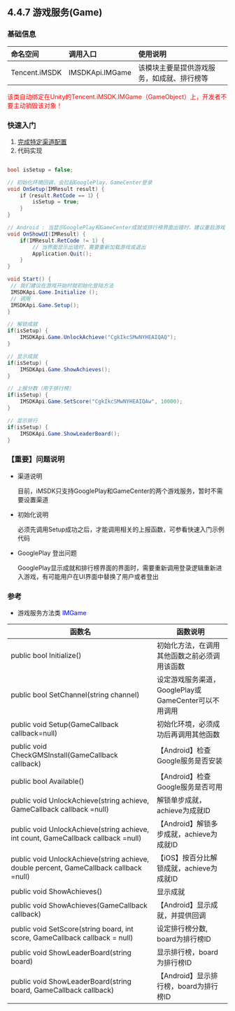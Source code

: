 ## 4.4.7 游戏服务(Game)

### 基础信息

| 命名空间 | 调用入口 |使用说明|
| :-- |:-- |:--|
| Tencent.iMSDK | IMSDKApi.IMGame |该模块主要是提供游戏服务，如成就、排行榜等|

<font color=red>该类自动绑定在Unity的Tencent.iMSDK.IMGame（GameObject）上，开发者不要主动销毁该对象！</font>


### 快速入门

1. [完成特定渠道配置](../../Channel/README.md)
2. 代码实现

```cs

bool isSetup = false;

// 初始化环境回调，会拉起GooglePlay、GameCenter登录
void OnSetup(IMResult result) {
    if（result.RetCode == 1）{
        isSetup = true;
    }
}

// Android : 当显示GooglePlay和GameCenter成就或排行榜界面出错时，建议重启游戏
void OnShowUI(IMResult) {
    if(IMResult.RetCode != 1) {
        // 当界面显示出错时，需要重新加载游戏或退出
        Application.Quit();
    }
}

void Start() {
 // 我们建议在游戏开始时就初始化登陆方法
 IMSDKApi.Game.Initialize ();
 // 调用
 IMSDKApi.Game.Setup();
}

// 解锁成就
if(isSetup) {
    IMSDKApi.Game.UnlockAchieve("CgkIkcSMwNYHEAIQAQ");
}

// 显示成就
if(isSetup) {
    IMSDKApi.Game.ShowAchieves();
}

// 上报分数（用于排行榜）
if(isSetup) {
    IMSDKApi.Game.SetScore("CgkIkcSMwNYHEAIQAw", 10000);
}

// 显示排行
if(isSetup) {
    IMSDKApi.Game.ShowLeaderBoard();
}

```

### 【重要】问题说明

* 渠道说明

    目前，iMSDK只支持GooglePlay和GameCenter的两个游戏服务，暂时不需要设置渠道

* 初始化说明
    
    必须先调用Setup成功之后，才能调用相关的上报函数，可参看快速入门示例代码

* GooglePlay 登出问题

    GooglePlay显示成就和排行榜界面的界面时，需要重新调用登录逻辑重新进入游戏，有可能用户在UI界面中替换了用户或者登出

    
### 参考

* 游戏服务方法类 <font color=blue>IMGame</font>

| 函数名 | 函数说明 |
| -- | -- |
| public bool Initialize() | 初始化方法，在调用其他函数之前必须调用该函数 |
| public bool SetChannel(string channel) | 设定游戏服务渠道，GooglePlay或GameCenter可以不用调用 |
| public void Setup(GameCallback callback=null) | 初始化环境，必须成功后再调用其他函数 |
| public void CheckGMSInstall(GameCallback callback) | 【Android】检查Google服务是否安装 |
| public bool Available() | 【Android】检查Google服务是否可用 |
| public void UnlockAchieve(string achieve, GameCallback callback =null) | 解锁单步成就，achieve为成就ID |
| public void UnlockAchieve(string achieve, int count, GameCallback callback =null) | 【Android】解锁多步成就，achieve为成就ID |
| public void UnlockAchieve(string achieve, double percent, GameCallback callback =null) | 【iOS】按百分比解锁成就，achieve为成就ID |
| public void ShowAchieves() | 显示成就 |
| public void ShowAchieves(GameCallback callback) | 【Android】显示成就，并提供回调 |
| public void SetScore(string board, int score, GameCallback callback = null) | 设定排行榜分数, board为排行榜ID |
| public void ShowLeaderBoard(string board) | 显示排行榜，board为排行榜ID | 
| public void ShowLeaderBoard(string board, GameCallback callback) | 【Android】显示排行榜，board为排行榜ID |





